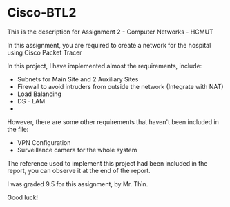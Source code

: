 # Cisco-BTL2

This is the description for Assignment 2 - Computer Networks - HCMUT

In this assignment, you are required to create a network for the hospital using Cisco Packet Tracer

In this project, I have implemented almost the requirements, include:

- Subnets for Main Site and 2 Auxiliary Sites
- Firewall to avoid intruders from outside the network (Integrate with NAT)
- Load Balancing
- DS - LAM
- 
However, there are some other requirements that haven't been included in the file:

- VPN Configuration
- Surveillance camera for the whole system

The reference used to implement this project had been included in the report, you can observe it at the end of the report.

I was graded 9.5 for this assignment, by Mr. Thìn.

Good luck!
